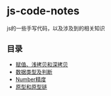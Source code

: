# js-code-notes
js的一些手写代码，以及涉及到的相关知识

## 目录
-   [赋值、浅拷贝和深拷贝](https://github.com/xxcr/js-code-notes/blob/main/clone.md)
-   [数据类型及判断](https://github.com/xxcr/js-code-notes/blob/main/data-types.md)
-   [Number精度](https://github.com/xxcr/js-code-notes/blob/main/data-types.md)
-   [原型和原型链](https://github.com/xxcr/js-code-notes/blob/main/%E5%8E%9F%E5%9E%8B%E5%92%8C%E5%8E%9F%E5%9E%8B%E9%93%BE.md)
